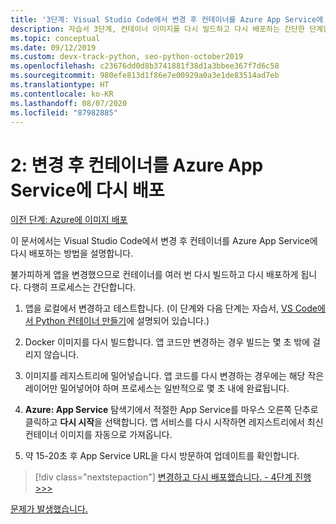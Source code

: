 ```yaml
---
title: '3단계: Visual Studio Code에서 변경 후 컨테이너를 Azure App Service에 다시 배포'
description: 자습서 3단계, 컨테이너 이미지를 다시 빌드하고 다시 배포하는 간단한 단계입니다.
ms.topic: conceptual
ms.date: 09/12/2019
ms.custom: devx-track-python, seo-python-october2019
ms.openlocfilehash: c23676dd0d8b3741881f38d1a3bbee367f7d6c58
ms.sourcegitcommit: 980efe813d1f86e7e00929a0a3e1de83514ad7eb
ms.translationtype: HT
ms.contentlocale: ko-KR
ms.lasthandoff: 08/07/2020
ms.locfileid: "87982885"
---
```

# <a name="2-redeploy-a-container-to-azure-app-service-after-making-changes"></a>2: 변경 후 컨테이너를 Azure App Service에 다시 배포

[이전 단계: Azure에 이미지 배포](tutorial-deploy-containers-02.md)

이 문서에서는 Visual Studio Code에서 변경 후 컨테이너를 Azure App Service에 다시 배포하는 방법을 설명합니다.

불가피하게 앱을 변경했으므로 컨테이너를 여러 번 다시 빌드하고 다시 배포하게 됩니다. 다행히 프로세스는 간단합니다.

1. 앱을 로컬에서 변경하고 테스트합니다. (이 단계와 다음 단계는 자습서, [VS Code에서 Python 컨테이너 만들기](https://code.visualstudio.com/docs/python/tutorial-create-containers)에 설명되어 있습니다.)

1. Docker 이미지를 다시 빌드합니다. 앱 코드만 변경하는 경우 빌드는 몇 초 밖에 걸리지 않습니다.

1. 이미지를 레지스트리에 밀어넣습니다. 앱 코드를 다시 변경하는 경우에는 해당 작은 레이어만 밀어넣어야 하며 프로세스는 일반적으로 몇 초 내에 완료됩니다.

1. **Azure: App Service** 탐색기에서 적절한 App Service를 마우스 오른쪽 단추로 클릭하고 **다시 시작**을 선택합니다. 앱 서비스를 다시 시작하면 레지스트리에서 최신 컨테이너 이미지를 자동으로 가져옵니다.

1. 약 15-20초 후 App Service URL을 다시 방문하여 업데이트를 확인합니다.

> [!div class="nextstepaction"]
> [변경하고 다시 배포했습니다. - 4단계 진행 >>>](tutorial-deploy-containers-04.md)

[문제가 발생했습니다.](https://www.research.net/r/PWZWZ52?tutorial=vscode-appservice-containers&step=03-make-changes-redeploy)
